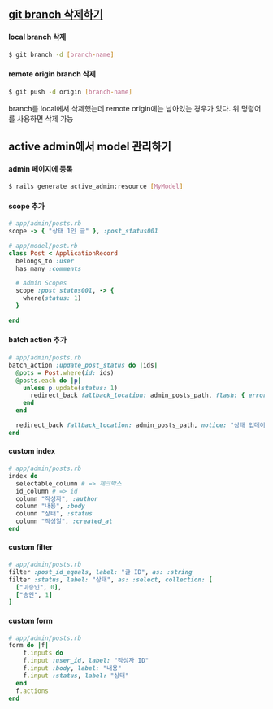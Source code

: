 ## [git branch 삭제하기](https://stackoverflow.com/questions/2003505/how-do-i-delete-a-git-branch-locally-and-remotely)
#### local branch 삭제
```bash
$ git branch -d [branch-name]
```
#### remote origin branch 삭제
```bash
$ git push -d origin [branch-name]
```
branch를 local에서 삭제했는데 remote origin에는 남아있는 경우가 있다. 위 명령어를 사용하면 삭제 가능   

## active admin에서 model 관리하기
#### admin 페이지에 등록
```bash
$ rails generate active_admin:resource [MyModel]
```
#### scope 추가
```ruby
# app/admin/posts.rb
scope -> { "상태 1인 글" }, :post_status001
```
```ruby
# app/model/post.rb
class Post < ApplicationRecord
  belongs_to :user
  has_many :comments

  # Admin Scopes
  scope :post_status001, -> {
    where(status: 1)
  }

end
```
#### batch action 추가
```ruby
# app/admin/posts.rb
batch_action :update_post_status do |ids|
  @pots = Post.where(id: ids)
  @posts.each do |p|
    unless p.update(status: 1)
      redirect_back fallback_location: admin_posts_path, flash: { error: p.errors.full_messages }
    end
  end

  redirect_back fallback_location: admin_posts_path, notice: "상태 업데이트 처리된건: #{@posts.count}"
end
```
#### custom index
```ruby
# app/admin/posts.rb
index do
  selectable_column # => 체크박스
  id_column # => id
  column "작성자", :author
  column "내용", :body
  column "상태", :status
  column "작성일", :created_at
end
```
#### custom filter
```ruby
# app/admin/posts.rb
filter :post_id_equals, label: "글 ID", as: :string
filter :status, label: "상태", as: :select, collection: [
  ["미승인", 0],
  ["승인", 1]
]
```
#### custom form
```ruby
# app/admin/posts.rb
form do |f|
    f.inputs do
    f.input :user_id, label: "작성자 ID"
    f.input :body, label: "내용"
    f.input :status, label: "상태"
  end
  f.actions
end
```
